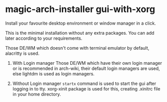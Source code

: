 # magic-arch-installer gui-with-xorg
Install your favourite desktop environment or window manager in a click.

This is the minimal installation without any extra packages. You can add later according to your requirements.

Those DE/WM which doesn't come with terminal emulator by default, alacritty is used.

 1. With Login manager
 	Those DE/WM which have their own login manager or is recommended in arch-wiki, their default login managers are used, else lightdm is used as login managers.

 2. Without Login manager
 	`startx` command is used to start the gui after logging in to tty.
 	xorg-xinit package is used for this, creating .xinitrc file in your home directory.
